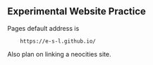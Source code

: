 ## Experimental Website Practice

Pages default address is 
        
        https://e-s-l.github.io/

Also plan on linking a neocities site.

